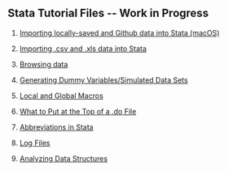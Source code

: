 ## Stata Tutorial Files -- Work in Progress

1) [Importing locally-saved and Github data into Stata (macOS)](https://pjakiela.github.io/stata/mod1.html)

2) [Importing .csv and .xls data into Stata](https://pjakiela.github.io/stata/importExcelCSV.html)

3) [Browsing data](https://pjakiela.github.io/stata/browsing.html)

4) [Generating Dummy Variables/Simulated Data Sets](https://pjakiela.github.io/stata/variablesMod.html)

5) [Local and Global Macros](https://pjakiela.github.io/stata/macroMod.html)

6) [What to Put at the Top of a .do File](https://pjakiela.github.io/stata/topofdofile.html)

7) [Abbreviations in Stata](https://pjakiela.github.io/stata/abbreviation.html)

8) [Log Files](https://pjakiela.github.io/stata/logfile.html)

9) [Analyzing Data Structures](pjakiela.github.io/stata/analyzingdatastructures.html)
